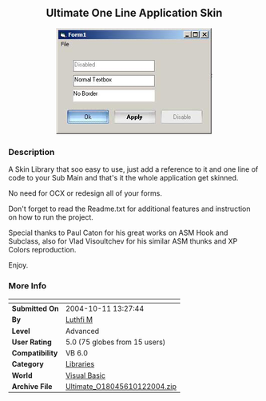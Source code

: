 ﻿<div align="center">

## Ultimate One Line Application Skin

<img src="PIC200410122251294082.jpg">
</div>

### Description

A Skin Library that soo easy to use, just add a reference to it and one line of code to your Sub Main and that's it the whole application get skinned.

No need for OCX or redesign all of your forms.

Don't forget to read the Readme.txt for additional features and instruction on how to run the project.

Special thanks to Paul Caton for his great works on ASM Hook and Subclass, also for Vlad Visoultchev for his similar ASM thunks and XP Colors reproduction.

Enjoy.
 
### More Info
 


<span>             |<span>
---                |---
**Submitted On**   |2004-10-11 13:27:44
**By**             |[Luthfi M](https://github.com/Planet-Source-Code/PSCIndex/blob/master/ByAuthor/luthfi-m.md)
**Level**          |Advanced
**User Rating**    |5.0 (75 globes from 15 users)
**Compatibility**  |VB 6\.0
**Category**       |[Libraries](https://github.com/Planet-Source-Code/PSCIndex/blob/master/ByCategory/libraries__1-49.md)
**World**          |[Visual Basic](https://github.com/Planet-Source-Code/PSCIndex/blob/master/ByWorld/visual-basic.md)
**Archive File**   |[Ultimate\_O18045610122004\.zip](https://github.com/Planet-Source-Code/luthfi-m-ultimate-one-line-application-skin__1-56706/archive/master.zip)








